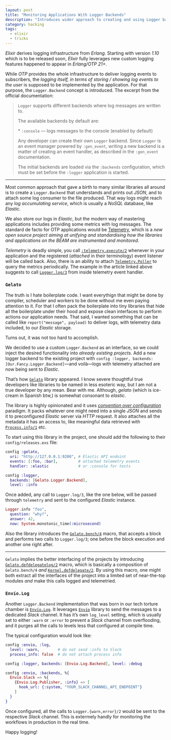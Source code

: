 ```yaml
---
layout: post
title: "Monitoring Applications With Logger Backends"
description: "Introduces wider approach to creating and using Logger backends"
category: hacking
tags:
  - elixir
  - tricks
---
```


_Elixir_ derives logging infrastructure from _Erlang_. Starting with version _1.10_ which is to be released soon, _Elixir_ fully leverages new custom logging features happened to appear in _Erlang/OTP 21+_.

While _OTP_ provides the whole infrastructure to deliver logging events to subscribers, the _logging itself, in terms of storing / showing log events to the user_ is supposed to be implemented by the application. For that purpose, the `Logger.Backend` concept is introduced. The excerpt from the official documentation:

> `Logger` supports different backends where log messages are written to.
>
> The available backends by default are:  
>
> * `:console` — logs messages to the console (enabled by default)
> 
> Any developer can create their own `Logger` backend. Since `Logger` is an event manager powered by `:gen_event`, writing a new backend is a matter of creating an event handler, as described in the `:gen_event` documentation.
>
> The initial backends are loaded via the `:backends` configuration, which must be set before the `:logger` application is started.

---

Most common approach that gave a birth to many similar libraries all around is to create a `Logger.Backend` that understands and prints out _JSON_, and to attach some log consumer to the file produced. That way logs might reach any _log accumulating service_, which is usually a _NoSQL_ database, like _Elastic_.

We also store our logs in _Elastic_, but the modern way of mastering applications includes providing some metrics with log messages. The standard de facto for OTP applications would be [Telemetry](https://www.erlang-solutions.com/blog/introducing-telemetry.html), which is a _new open source project aiming at unifying and standardising how the libraries and applications on the BEAM are instrumented and monitored_.

_Telemetry_ is deadly simple, you call [`:telemetry.execute/2`](https://hexdocs.pm/telemetry/telemetry.html#execute-2) whenever in your application and the registered (_attached_ in their terminology) event listener will be called back. Also, there is an ability to attach [`Telemetry.Poller`](https://hexdocs.pm/telemetry_poller) to query the metrics periodically. The example in the article linked above suggests to call [`Logger.log/3`](https://hexdocs.pm/logger/Logger.html#log/3) from inside telemetry event handler.

### `Gelato`

The truth is I hate boilerplate code. I want everythign that might be done by compiler, scheduler and workers to be done without me even paying attention to it. For that I often pack the boilerplate into tiny libraries that hide all the boilerplate under their hood and expose clean interfaces to perform actions our application needs. That said, I wanted something that can be called like `report("message", payload)` to deliver logs, with telemetry data included, to our _Elastic_ storage.

Turns out, it was not too hard to accomplish.

We decided to use a custom `Logger.Backend` as an interface, so we could inject the desired functionality into _already existing projects_. Add a new logger backend to the existing project with `config :logger, backends: [Our.Fancy.Logger.Backend]`—and voilà—logs with telemetry attached are now being sent to _Elastic_.

That’s how [`Gelato`](https://hexdocs.pm/gelato/) library appeared. I know severe thoughtful true developers like libraries to be named in less esoteric way, but I am not a true developer by any mean. Bear with me. Although, _gelato_ (which is ice-cream in Spanish btw,) is somewhat consonant to _elastic_.

The library is highly opinionated and it uses [_convention over configuration_](https://en.wikipedia.org/wiki/Convention_over_configuration) paradigm. It packs whatever one might need into a single _JSON_ and sends it to preconfigured _Elastic_ server via _HTTP_ request. It also attaches all the metadata it has an access to, like meaningful data retrieved with [`Process.info/1`](https://hexdocs.pm/elixir/master/Process.html?#info/1) etc.

To start using this library in the project, one should add the following to their `config/releases.exs` file:

```elixir
config :gelato,
  uri: "http://127.0.0.1:9200", # Elastic API endoint
  events: [:foo, :bar],         # attached telemetry events  
  handler: :elastic             # or :console for tests

config :logger,
  backends: [Gelato.Logger.Backend],
  level: :info
```

Once added, any call to `Logger.log/3`, like the one below, will be passed through `telemetry` and sent to the configured _Elastic_ instance.

```elixir
Logger.info "foo",
  question: "why?",
  answer: 42,
  now: System.monotonic_time(:microsecond)
```

Also the library introduces the [`Gelato.bench/4`](https://hexdocs.pm/gelato/Gelato.html#bench/4) macro, that accepts a block and performs two calls to `Logger.log/3`; one before the block execution and another one right after.

---

`Gelato` implies the better interfacing of the projects by introducing [`Gelato.defdelegatelog/2`](https://hexdocs.pm/gelato/Gelato.html#defdelegatelog/2) macro, which is basically a composition of `Gelato.bench/4` _and_ [`Kernel.defdelegate/2`](https://hexdocs.pm/elixir/master/Kernel.html?#defdelegate/2). By using this macro, one might both extract all the interfaces of the project into a limited set of near-the-top modules _and_ make this calls logged and telemetried.

### `Envío.Log`

Another `Logger.Backend` implementation that was born in our tech torture chamber is [`Envío.Log`](https://hexdocs.pm/envio_log). It leverages [`Envío`](https://hexdocs.pm/envio) library to send the messages to a dedicated _Slack_ channel. It has it’s own `log_level` setting, which is usually set to either `:warn` or `:error` to prevent a _Slack_ channel from overflooding, and it purges all the calls to levels less that configured at compile time.

The typical configuration would look like:

```elixir
config :envio, :log,
  level: :warn,        # do not send :info to Slack
  process_info: false  # do not attach process info

config :logger, backends: [Envio.Log.Backend], level: :debug

config :envio, :backends, %{
  Envio.Slack => %{
    {Envio.Log.Publisher, :info} => [
      hook_url: {:system, "YOUR_SLACK_CHANNEL_API_ENDPOINT"}
    ]
  }
}
```

Once configured, all the calls to `Logger.{warn,error}/2` would be sent to the respective _Slack_ channel. This is extermely handly for monitoring the workflows in production in the real time.

Happy logging!